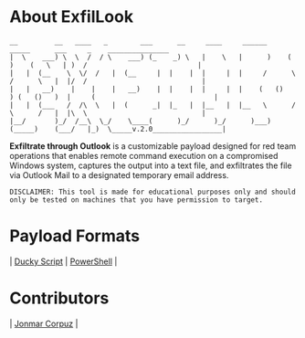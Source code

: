 # About ExfilLook

```
__         __   ____   _        ___      __     ____     ______      _____      ___     _    _______________
|  \    ___) \  \  /  / \    ___) (_    _) \   |    \   |      )    (     )    (   \   | )  /                           |
|   |  (__    \  \/  /   |  (__     |  |    |  |     |  |     /      \   /      \   |  |/  /                            |
|   |   __)    |    |    |   __)    |  |    |  |     |  |    (   ()   ) (   ()   )  |     (                             |
|   |  (___   /  /\  \   |  (      _|  |_   |  |__   |  |__   \      /   \      /   |  |\  \                            |
|__/       )_/  /__\  \_/    \____(      )_/      )_/      )___)    (_____)    (___/   |_)  \_____v.2.0_________________|
```

**Exfiltrate through Outlook** is a customizable payload designed for red team operations that enables remote command execution on a compromised Windows system, captures the output into a text file, and exfiltrates the file via Outlook Mail to a designated temporary email address.

`DISCLAIMER: This tool is made for educational purposes only and should only be tested on machines that you have permission to target.`

# Payload Formats

| [Ducky Script](https://github.com/JonmarCorpuz/ExfilLook/blob/main/ExfilLook.txt) | [PowerShell](https://github.com/JonmarCorpuz/ExfilLook/blob/main/ExfilLook.ps1) |

# Contributors 

| [Jonmar Corpuz](www.linkedin.com/in/jonmarcorpuz) |

